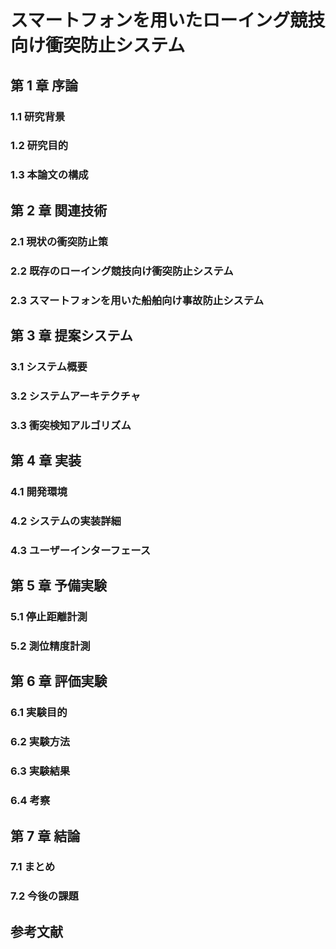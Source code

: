 # スマートフォンを用いたローイング競技向け衝突防止システム

## 第 1 章 序論

### 1.1 研究背景

### 1.2 研究目的

### 1.3 本論文の構成

## 第 2 章 関連技術

### 2.1 現状の衝突防止策

### 2.2 既存のローイング競技向け衝突防止システム

### 2.3 スマートフォンを用いた船舶向け事故防止システム

## 第 3 章 提案システム

### 3.1 システム概要

### 3.2 システムアーキテクチャ

### 3.3 衝突検知アルゴリズム

## 第 4 章 実装

### 4.1 開発環境

### 4.2 システムの実装詳細

### 4.3 ユーザーインターフェース

## 第 5 章 予備実験

### 5.1 停止距離計測

### 5.2 測位精度計測

## 第 6 章 評価実験

### 6.1 実験目的

### 6.2 実験方法

### 6.3 実験結果

### 6.4 考察

## 第 7 章 結論

### 7.1 まとめ

### 7.2 今後の課題

## 参考文献
